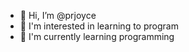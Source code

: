 - 👋 Hi, I’m @prjoyce
- 👀 I'm interested in learning to program
- 🌱 I'm currently learning programming
